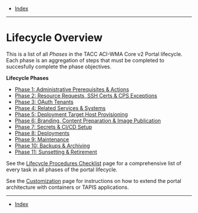 - [Index](../index.md)

---

# Lifecycle Overview

This is a list of all _Phases_ in the TACC ACI-WMA Core v2 Portal lifecycle. Each phase is an aggregation of steps that must be completed to succesfully complete the phase objectives.

**Lifecycle Phases**

- [Phase 1: Administrative Prerequisites & Actions](phase_01.md)
- [Phase 2: Resource Requests, SSH Certs & CPS Exceptions](phase_02.md)
- [Phase 3: OAuth Tenants](phase_03.md)
- [Phase 4: Related Services & Systems](phase_04.md)
- [Phase 5: Deployment Target Host Provisioning](phase_05.md)
- [Phase 6: Branding, Content Preparation & Image Publication](phase_06.md)
- [Phase 7: Secrets & CI/CD Setup](phase_07.md)
- [Phase 8: Deployments](phase_08.md)
- [Phase 9: Maintenance](phase_09.md)
- [Phase 10: Backups & Archiving](phase_10.md)
- [Phase 11: Sunsetting & Retirement](phase_11.md)

See the [Lifecycle Procedures Checklist](checklist.md) page for a comprehensive list of every task in all phases of the portal lifecycle.

See the [Customization](customization.md) page for instructions on how to extend the portal architecture with containers or TAPIS applications.

---

- [Index](../index.md)
